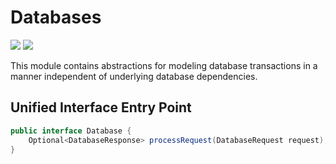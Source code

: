 #  Databases

![](https://forthebadge.com/images/badges/made-with-java.svg)
![](https://forthebadge.com/images/badges/built-with-love.svg)

This module contains abstractions for modeling database transactions in a manner independent of underlying database dependencies.

## Unified Interface Entry Point
```java
public interface Database {
    Optional<DatabaseResponse> processRequest(DatabaseRequest request);
}
```
